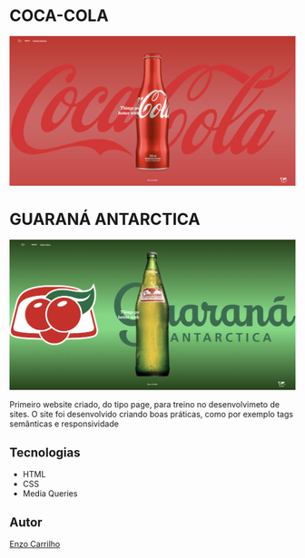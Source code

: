 # COCA-COLA
![](./img/coca-cola-preview.png)

# GUARANÁ ANTARCTICA
![](./img/guarana-antarctica-preview.png)

Primeiro website criado, do tipo page, para treino no desenvolvimeto de sites.
O site foi desenvolvido criando boas práticas, como por exemplo tags semânticas e responsividade

## Tecnologias

* HTML
* CSS
* Media Queries

## Autor
[Enzo Carrilho](<https://www.linkedin.com/in/enzo-carrilho/>)